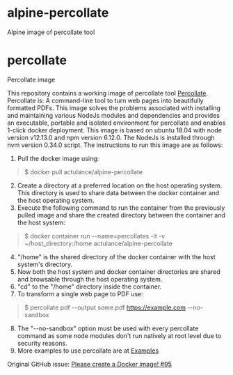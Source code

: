 # alpine-percollate
Alpine image of percollate tool

# percollate
Percollate image

This repository contains a working image of percollate tool [Percollate](https://github.com/danburzo/percollate). Percollate is: A command-line tool to turn web pages into beautifully formatted PDFs. This image solves the problems associated with installing and maintaining various NodeJs modules and dependencies and provides an executable, portable and isolated environment for percollate and enables 1-click docker deployment. This image is based on ubuntu 18.04 with node version v12.13.0 and npm version 6.12.0. The NodeJs is installed through nvm version 0.34.0 script. The instructions to run this image are as follows:

1. Pull the docker image using:
> $ docker pull actulance/alpine-percollate

2. Create a directory at a preferred location on the host operating system. This directory is used to share data between the docker container and the host operating system.
3. Execute the following command to run the container from the previously pulled image and share the created directory between the container and the host system:
> $ docker container run --name=percollates -it -v ~/host_directory:/home actulance/alpine-percollate

4. "/home" is the shared directory of the docker container with the host system's directory.
5. Now both the host system and docker container directories are shared and browsable through the host operating system.
6. "cd" to the "/home" directory inside the container.
7. To transform a single web page to PDF use:
> $ percollate pdf --output some.pdf https://example.com --no-sandbox

8. The "--no-sandbox" option must be used with every percollate command as some node modules don't run natively at root level due to security reasons.
9. More examples to use percollate are at [Examples](https://github.com/danburzo/percollate#examples)

Original GitHub issue: [Please create a Docker image! #95
](https://github.com/danburzo/percollate/issues/95)
